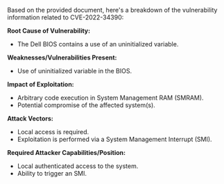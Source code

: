Based on the provided document, here's a breakdown of the vulnerability information related to CVE-2022-34390:

**Root Cause of Vulnerability:**
- The Dell BIOS contains a use of an uninitialized variable.

**Weaknesses/Vulnerabilities Present:**
- Use of uninitialized variable in the BIOS.

**Impact of Exploitation:**
- Arbitrary code execution in System Management RAM (SMRAM).
- Potential compromise of the affected system(s).

**Attack Vectors:**
- Local access is required.
- Exploitation is performed via a System Management Interrupt (SMI).

**Required Attacker Capabilities/Position:**
- Local authenticated access to the system.
- Ability to trigger an SMI.
